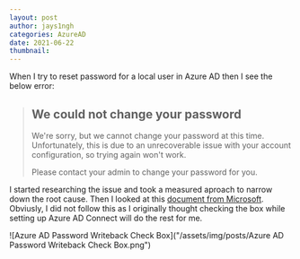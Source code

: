 ```yaml
---
layout: post
author: jays1ngh
categories: AzureAD
date: 2021-06-22
thumbnail:
---
```

When I try to reset password for a local user in Azure AD then I see the below error:

>## We could not change your password
>
>We're sorry, but we cannot change your password at this time. Unfortunately, this is due to an unrecoverable issue with your account configuration, so trying again won't work.
>
>Please contact your admin to change your password for you.

I started researching the issue and took a measured aproach to narrow down the root cause. Then I looked at this [document from Microsoft](https://docs.microsoft.com/en-us/azure/active-directory/authentication/tutorial-enable-sspr-writeback). Obviusly, I did not follow this as I originally thought checking the box while setting up Azure AD Connect will do the rest for me.

![Azure AD Password Writeback Check Box]("/assets/img/posts/Azure AD Password Writeback Check Box.png")
